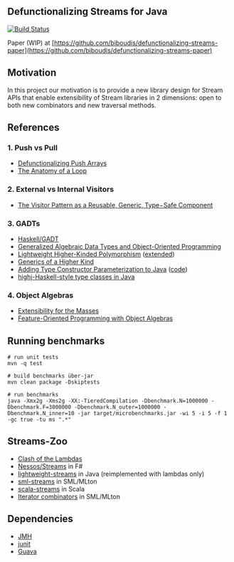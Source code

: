 ## Defunctionalizing Streams for Java
[![Build Status](https://magnum.travis-ci.com/biboudis/defunctionalizing-streams.svg?token=EYsxboxiFVSqpFARwkTX&branch=master)](https://magnum.travis-ci.com/biboudis/defunctionalizing-streams)

Paper (WIP) at [https://github.com/biboudis/defunctionalizing-streams-paper](https://github.com/biboudis/defunctionalizing-streams-paper)

## Motivation
In this project our motivation is to provide a new library design for Stream APIs that enable extensibility of Stream
libraries in 2 dimensions: open to both new combinators and new traversal methods.

## References
### 1. Push vs Pull
* [Defunctionalizing Push Arrays](http://www.cse.chalmers.se/~joels/writing/defuncEmb.pdf)
* [The Anatomy of a Loop](http://www.ccs.neu.edu/home/shivers/papers/loop.pdf)

### 2. External vs Internal Visitors
* [The Visitor Pattern as a Reusable‚ Generic‚ Type−Safe Component](http://www.cs.ox.ac.uk/jeremy.gibbons/publications/visitor.pdf)

### 3. GADTs
* [Haskell/GADT](http://en.wikibooks.org/wiki/Haskell/GADT)
* [Generalized Algebraic Data Types and Object-Oriented Programming](http://research.microsoft.com/apps/pubs/default.aspx?id=64040)
* [Lightweight Higher-Kinded Polymorphism](https://ocamllabs.github.io/higher/lightweight-higher-kinded-polymorphism.pdf) ([extended](http://www.lpw25.net/flops2014.pdf))
* [Generics of a Higher Kind](https://lirias.kuleuven.be/bitstream/123456789/186940/4/tcpoly.pdf)
* [Adding Type Constructor Parameterization to Java](http://www.jot.fm/issues/issue_2008_06/article2.pdf) ([code](http://lampwww.epfl.ch/~cremet/FGJ-omega/index.html))
* [highj-Haskell-style type classes in Java](https://code.google.com/p/highj/)

### 4. Object Algebras
* [Extensibility for the Masses](https://www.cs.utexas.edu/~wcook/Drafts/2012/ecoop2012.pdf)
* [Feature-Oriented Programming with Object Algebras](http://www.cs.utexas.edu/~wcook/Drafts/2012/FOPwOA.pdf)

## Running benchmarks

```shell
# run unit tests
mvn -q test

# build benchmarks über-jar
mvn clean package -Dskiptests

# run benchmarks
java -Xmx2g -Xms2g -XX:-TieredCompilation -Dbenchmark.N=1000000 -Dbenchmark.F=3000000 -Dbenchmark.N_outer=1000000 -Dbenchmark.N_inner=10 -jar target/microbenchmarks.jar -wi 5 -i 5 -f 1 -gc true -tu ms ".*"
```

## Streams-Zoo
* [Clash of the Lambdas](http://biboudis.github.io/clashofthelambdas/)
* [Nessos/Streams](https://github.com/nessos/Streams) in F#
* [lightweight-streams](https://github.com/biboudis/lightweight-streams) in Java (reimplemented with lambdas only)
* [sml-streams](https://github.com/biboudis/sml-streams) in SML/MLton
* [scala-streams](https://github.com/biboudis/scala-streams) in Scala
* [Iterator combinators](http://mlton.org/ForLoops) in SML/MLton

## Dependencies
* [JMH](http://openjdk.java.net/projects/code-tools/jmh/)
* [junit](http://junit.org/)
* [Guava](https://code.google.com/p/guava-libraries/)
